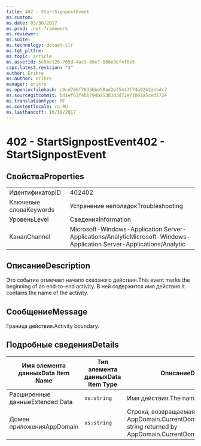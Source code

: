 ```yaml
---
title: 402 - StartSignpostEvent
ms.custom: 
ms.date: 03/30/2017
ms.prod: .net-framework
ms.reviewer: 
ms.suite: 
ms.technology: dotnet-clr
ms.tgt_pltfrm: 
ms.topic: article
ms.assetid: 5e5be126-765d-4ac9-88e7-008e9ef4f0e5
caps.latest.revision: "3"
author: Erikre
ms.author: erikre
manager: erikre
ms.openlocfilehash: c0cd786f78336be50ad2ef5447f74b92b2abbdc7
ms.sourcegitcommit: bd1ef61f4bb794b25383d3d72e71041a5ced172e
ms.translationtype: MT
ms.contentlocale: ru-RU
ms.lasthandoff: 10/18/2017
---
```

# <a name="402---startsignpostevent"></a><span data-ttu-id="2a995-102">402 - StartSignpostEvent</span><span class="sxs-lookup"><span data-stu-id="2a995-102">402 - StartSignpostEvent</span></span>
## <a name="properties"></a><span data-ttu-id="2a995-103">Свойства</span><span class="sxs-lookup"><span data-stu-id="2a995-103">Properties</span></span>  
  
|||  
|-|-|  
|<span data-ttu-id="2a995-104">Идентификатор</span><span class="sxs-lookup"><span data-stu-id="2a995-104">ID</span></span>|<span data-ttu-id="2a995-105">402</span><span class="sxs-lookup"><span data-stu-id="2a995-105">402</span></span>|  
|<span data-ttu-id="2a995-106">Ключевые слова</span><span class="sxs-lookup"><span data-stu-id="2a995-106">Keywords</span></span>|<span data-ttu-id="2a995-107">Устранение неполадок</span><span class="sxs-lookup"><span data-stu-id="2a995-107">Troubleshooting</span></span>|  
|<span data-ttu-id="2a995-108">Уровень</span><span class="sxs-lookup"><span data-stu-id="2a995-108">Level</span></span>|<span data-ttu-id="2a995-109">Сведения</span><span class="sxs-lookup"><span data-stu-id="2a995-109">Information</span></span>|  
|<span data-ttu-id="2a995-110">Канал</span><span class="sxs-lookup"><span data-stu-id="2a995-110">Channel</span></span>|<span data-ttu-id="2a995-111">Microsoft-Windows-Application Server-Applications/Analytic</span><span class="sxs-lookup"><span data-stu-id="2a995-111">Microsoft-Windows-Application Server-Applications/Analytic</span></span>|  
  
## <a name="description"></a><span data-ttu-id="2a995-112">Описание</span><span class="sxs-lookup"><span data-stu-id="2a995-112">Description</span></span>  
 <span data-ttu-id="2a995-113">Это событие отмечает начало сквозного действия.</span><span class="sxs-lookup"><span data-stu-id="2a995-113">This event marks the beginning of an end-to-end activity.</span></span> <span data-ttu-id="2a995-114">В ней содержится имя действия.</span><span class="sxs-lookup"><span data-stu-id="2a995-114">It contains the name of the activity.</span></span>  
  
## <a name="message"></a><span data-ttu-id="2a995-115">Сообщение</span><span class="sxs-lookup"><span data-stu-id="2a995-115">Message</span></span>  
 <span data-ttu-id="2a995-116">Граница действия.</span><span class="sxs-lookup"><span data-stu-id="2a995-116">Activity boundary.</span></span>  
  
## <a name="details"></a><span data-ttu-id="2a995-117">Подробные сведения</span><span class="sxs-lookup"><span data-stu-id="2a995-117">Details</span></span>  
  
|<span data-ttu-id="2a995-118">Имя элемента данных</span><span class="sxs-lookup"><span data-stu-id="2a995-118">Data Item Name</span></span>|<span data-ttu-id="2a995-119">Тип элемента данных</span><span class="sxs-lookup"><span data-stu-id="2a995-119">Data Item Type</span></span>|<span data-ttu-id="2a995-120">Описание</span><span class="sxs-lookup"><span data-stu-id="2a995-120">Description</span></span>|  
|--------------------|--------------------|-----------------|  
|<span data-ttu-id="2a995-121">Расширенные данные</span><span class="sxs-lookup"><span data-stu-id="2a995-121">Extended Data</span></span>|`xs:string`|<span data-ttu-id="2a995-122">Имя действия.</span><span class="sxs-lookup"><span data-stu-id="2a995-122">The name of the activity.</span></span>|  
|<span data-ttu-id="2a995-123">Домен приложения</span><span class="sxs-lookup"><span data-stu-id="2a995-123">AppDomain</span></span>|`xs:string`|<span data-ttu-id="2a995-124">Строка, возвращаемая AppDomain.CurrentDomain.FriendlyName.</span><span class="sxs-lookup"><span data-stu-id="2a995-124">The string returned by AppDomain.CurrentDomain.FriendlyName.</span></span>|

